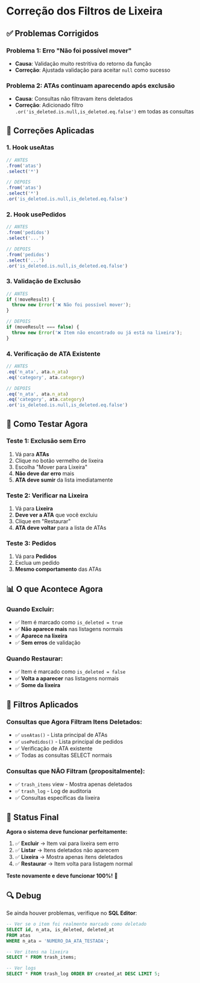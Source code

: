 # Correção dos Filtros de Lixeira

## ✅ Problemas Corrigidos

### **Problema 1: Erro "Não foi possível mover"**
- **Causa**: Validação muito restritiva do retorno da função
- **Correção**: Ajustada validação para aceitar `null` como sucesso

### **Problema 2: ATAs continuam aparecendo após exclusão**
- **Causa**: Consultas não filtravam itens deletados
- **Correção**: Adicionado filtro `.or('is_deleted.is.null,is_deleted.eq.false')` em todas as consultas

## 🔧 Correções Aplicadas

### **1. Hook useAtas**
```typescript
// ANTES
.from('atas')
.select('*')

// DEPOIS  
.from('atas')
.select('*')
.or('is_deleted.is.null,is_deleted.eq.false')
```

### **2. Hook usePedidos**
```typescript
// ANTES
.from('pedidos')
.select('...')

// DEPOIS
.from('pedidos')
.select('...')
.or('is_deleted.is.null,is_deleted.eq.false')
```

### **3. Validação de Exclusão**
```typescript
// ANTES
if (!moveResult) {
  throw new Error('❌ Não foi possível mover');
}

// DEPOIS
if (moveResult === false) {
  throw new Error('❌ Item não encontrado ou já está na lixeira');
}
```

### **4. Verificação de ATA Existente**
```typescript
// ANTES
.eq('n_ata', ata.n_ata)
.eq('category', ata.category)

// DEPOIS
.eq('n_ata', ata.n_ata)
.eq('category', ata.category)
.or('is_deleted.is.null,is_deleted.eq.false')
```

## 🧪 Como Testar Agora

### **Teste 1: Exclusão sem Erro**
1. Vá para **ATAs**
2. Clique no botão vermelho de lixeira
3. Escolha "Mover para Lixeira"
4. **Não deve dar erro** mais
5. **ATA deve sumir** da lista imediatamente

### **Teste 2: Verificar na Lixeira**
1. Vá para **Lixeira**
2. **Deve ver a ATA** que você excluiu
3. Clique em "Restaurar"
4. **ATA deve voltar** para a lista de ATAs

### **Teste 3: Pedidos**
1. Vá para **Pedidos**
2. Exclua um pedido
3. **Mesmo comportamento** das ATAs

## 📊 O que Acontece Agora

### **Quando Excluir:**
- ✅ Item é marcado como `is_deleted = true`
- ✅ **Não aparece mais** nas listagens normais
- ✅ **Aparece na lixeira**
- ✅ **Sem erros** de validação

### **Quando Restaurar:**
- ✅ Item é marcado como `is_deleted = false`
- ✅ **Volta a aparecer** nas listagens normais
- ✅ **Some da lixeira**

## 🎯 Filtros Aplicados

### **Consultas que Agora Filtram Itens Deletados:**
- ✅ `useAtas()` - Lista principal de ATAs
- ✅ `usePedidos()` - Lista principal de pedidos  
- ✅ Verificação de ATA existente
- ✅ Todas as consultas SELECT normais

### **Consultas que NÃO Filtram (propositalmente):**
- ✅ `trash_items` view - Mostra apenas deletados
- ✅ `trash_log` - Log de auditoria
- ✅ Consultas específicas da lixeira

## 🚀 Status Final

**Agora o sistema deve funcionar perfeitamente:**

1. ✅ **Excluir** → Item vai para lixeira sem erro
2. ✅ **Listar** → Itens deletados não aparecem
3. ✅ **Lixeira** → Mostra apenas itens deletados
4. ✅ **Restaurar** → Item volta para listagem normal

**Teste novamente e deve funcionar 100%!** 🎉

## 🔍 Debug

Se ainda houver problemas, verifique no **SQL Editor**:

```sql
-- Ver se o item foi realmente marcado como deletado
SELECT id, n_ata, is_deleted, deleted_at 
FROM atas 
WHERE n_ata = 'NUMERO_DA_ATA_TESTADA';

-- Ver itens na lixeira
SELECT * FROM trash_items;

-- Ver logs
SELECT * FROM trash_log ORDER BY created_at DESC LIMIT 5;
```